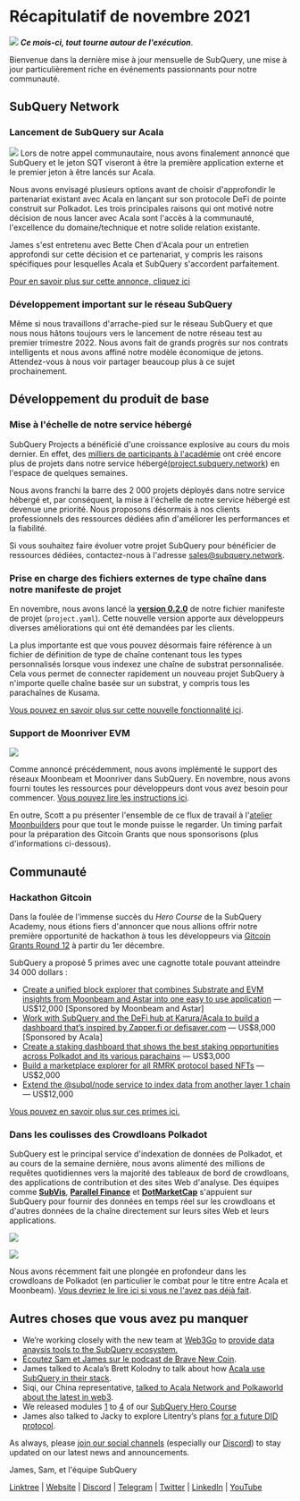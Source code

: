 # Récapitulatif de novembre 2021

![](https://miro.medium.com/max/1400/1*qzKzZnWY2ao3tiffwwugXQ.png) **_Ce mois-ci, tout tourne autour de l'exécution_**.

Bienvenue dans la dernière mise à jour mensuelle de SubQuery, une mise à jour particulièrement riche en événements passionnants pour notre communauté.

## SubQuery Network

### Lancement de SubQuery sur Acala

![](https://miro.medium.com/max/600/0*SJ1TWt1sGwUWqvuI.gif) Lors de notre appel communautaire, nous avons finalement annoncé que SubQuery et le jeton SQT viseront à être la première application externe et le premier jeton à être lancés sur Acala.

Nous avons envisagé plusieurs options avant de choisir d'approfondir le partenariat existant avec Acala en lançant sur son protocole DeFi de pointe construit sur Polkadot. Les trois principales raisons qui ont motivé notre décision de nous lancer avec Acala sont l'accès à la communauté, l'excellence du domaine/technique et notre solide relation existante.

James s'est entretenu avec Bette Chen d'Acala pour un entretien approfondi sur cette décision et ce partenariat, y compris les raisons spécifiques pour lesquelles Acala et SubQuery s'accordent parfaitement.

[Pour en savoir plus sur cette annonce, cliquez ici](https://blog.subquery.network/blogs/20211125-subquery-network-acala.html)

### Développement important sur le réseau SubQuery

Même si nous travaillons d'arrache-pied sur le réseau SubQuery et que nous nous hâtons toujours vers le lancement de notre réseau test au premier trimestre 2022. Nous avons fait de grands progrès sur nos contrats intelligents et nous avons affiné notre modèle économique de jetons. Attendez-vous à nous voir partager beaucoup plus à ce sujet prochainement.

## Développement du produit de base

### Mise à l'échelle de notre service hébergé

SubQuery Projects a bénéficié d'une croissance explosive au cours du mois dernier. En effet, des [milliers de participants à l'académie](https://blog.subquery.network/blogs/20211018-subquery-launches-the-subquery-academy.html) ont créé encore plus de projets dans notre service hébergé[(project.subquery.network](https://project.subquery.network/)) en l'espace de quelques semaines.

Nous avons franchi la barre des 2 000 projets déployés dans notre service hébergé et, par conséquent, la mise à l'échelle de notre service hébergé est devenue une priorité. Nous proposons désormais à nos clients professionnels des ressources dédiées afin d'améliorer les performances et la fiabilité.

Si vous souhaitez faire évoluer votre projet SubQuery pour bénéficier de ressources dédiées, contactez-nous à l'adresse [sales@subquery.network](mailto:sales@subquery.network).

### Prise en charge des fichiers externes de type chaîne dans notre manifeste de projet

En novembre, nous avons lancé la [**version 0.2.0**](https://doc.subquery.network/create/manifest/) de notre fichier manifeste de projet (`project.yaml`). Cette nouvelle version apporte aux développeurs diverses améliorations qui ont été demandées par les clients.

La plus importante est que vous pouvez désormais faire référence à un fichier de définition de type de chaîne contenant tous les types personnalisés lorsque vous indexez une chaîne de substrat personnalisée. Cela vous permet de connecter rapidement un nouveau projet SubQuery à n'importe quelle chaîne basée sur un substrat, y compris tous les parachaînes de Kusama.

[Vous pouvez en savoir plus sur cette nouvelle fonctionnalité ici](https://blog.subquery.network/blogs/20211105-november-technical-update.html#support-for-external-chain-type-files-in-project-manifest).

### Support de Moonriver EVM

![](https://miro.medium.com/max/600/0*B27QVtvcR6nXA9ff.gif)

Comme annoncé précédemment, nous avons implémenté le support des réseaux Moonbeam et Moonriver dans SubQuery. En novembre, nous avons fourni toutes les ressources pour développeurs dont vous avez besoin pour commencer. [Vous pouvez lire les instructions ici](https://blog.subquery.network/blogs/20211105-november-technical-update.html#moonbeam-evm-support).

En outre, Scott a pu présenter l'ensemble de ce flux de travail à l'[atelier Moonbuilders](https://www.crowdcast.io/e/moonbuilders-ws/10) pour que tout le monde puisse le regarder. Un timing parfait pour la préparation des Gitcoin Grants que nous sponsorisons (plus d'informations ci-dessous).

## Communauté

### Hackathon Gitcoin

Dans la foulée de l'immense succès du _Hero Course_ de la SubQuery Academy, nous étions fiers d'annoncer que nous allions offrir notre première opportunité de hackathon à tous les développeurs via [Gitcoin Grants Round 12](https://gitcoin.co/hackathon/gr12/?org=subquery) à partir du 1er décembre.

SubQuery a proposé 5 primes avec une cagnotte totale pouvant atteindre 34 000 dollars :

- [Create a unified block explorer that combines Substrate and EVM insights from Moonbeam and Astar into one easy to use application](https://gitcoin.co/issue/subquery/grants/1) — US$12,000 [Sponsored by Moonbeam and Astar]
- [Work with SubQuery and the DeFi hub at Karura/Acala to build a dashboard that’s inspired by Zapper.fi or defisaver.com](https://gitcoin.co/issue/subquery/grants/2) — US$8,000 [Sponsored by Acala]
- [Create a staking dashboard that shows the best staking opportunities across Polkadot and its various parachains](https://gitcoin.co/issue/subquery/grants/3) — US$3,000
- [Build a marketplace explorer for all RMRK protocol based NFTs](https://gitcoin.co/issue/subquery/grants/4) — US$2,000
- [Extend the @subql/node service to index data from another layer 1 chain](https://gitcoin.co/issue/subquery/grants/5) — US$12,000

[Vous pouvez en savoir plus sur ces primes ici.](https://blog.subquery.network/blogs/20211120-gitcoin12-hackathon.html)

### Dans les coulisses des Crowdloans Polkadot

SubQuery est le principal service d'indexation de données de Polkadot, et au cours de la semaine dernière, nous avons alimenté des millions de requêtes quotidiennes vers la majorité des tableaux de bord de crowdloans, des applications de contribution et des sites Web d'analyse. Des équipes comme [**SubVis**](https://www.subvis.io/), [**Parallel Finance**](https://parallel.fi/) et [**DotMarketCap**](https://dotmarketcap.com/) s'appuient sur SubQuery pour fournir des données en temps réel sur les crowdloans et d'autres données de la chaîne directement sur leurs sites Web et leurs applications.

![](https://miro.medium.com/max/60/0*HfsoOwpat76ip6Jg?q=20)

![](https://miro.medium.com/max/700/0*HfsoOwpat76ip6Jg)

Nous avons récemment fait une plongée en profondeur dans les crowdloans de Polkadot (en particulier le combat pour le titre entre Acala et Moonbeam). [Vous devriez le lire ici si vous ne l'avez pas déjà fait](https://blog.subquery.network/blogs/20211124-polkadot-crowdloans.html).

## Autres choses que vous avez pu manquer

- We’re working closely with the new team at [Web3Go](https://www.web3go.xyz/) to [provide data anaysis tools to the SubQuery ecosystem.](https://blog.subquery.network/customer_announcements/20211110-web3go.html)
- [Écoutez Sam et James sur le podcast de Brave New Coin](https://bravenewcoin.com/insights/podcasts/subquery-connecting-the-dots-on-polkadot).
- James talked to Acala’s Brett Kolodny to talk about how [Acala use SubQuery in their stack](https://www.youtube.com/watch?v=Wbxwj8K67Lw).
- Siqi, our China representative, [talked to Acala Network and Polkaworld about the latest in web3](https://www.huoxing24.com/live/24313016).
- We released modules [1](https://doc.subquery.network/academy/herocourse/module1/) to [4](https://doc.subquery.network/academy/herocourse/module4/) of our [SubQuery Hero Course](https://blog.subquery.network/blogs/20211018-subquery-launches-the-subquery-academy.html)
- James also talked to Jacky to explore Litentry’s plans [for a future DID protocol](https://www.youtube.com/watch?v=Rqlpo9QIVyk).

As always, please [join our social channels](https://linktr.ee/subquerynetwork) (especially our [Discord](https://discord.com/invite/subquery)) to stay updated on our latest news and announcements.

James, Sam, et l'équipe SubQuery

[Linktree](https://linktr.ee/subquerynetwork) | [Website](https://subquery.network/) | [Discord](https://discord.com/invite/78zg8aBSMG) | [Telegram](https://t.me/subquerynetwork) | [Twitter](https://twitter.com/subquerynetwork) | [LinkedIn](https://www.linkedin.com/company/subquery) | [YouTube](https://www.youtube.com/channel/UCi1a6NUUjegcLHDFLr7CqLw)
